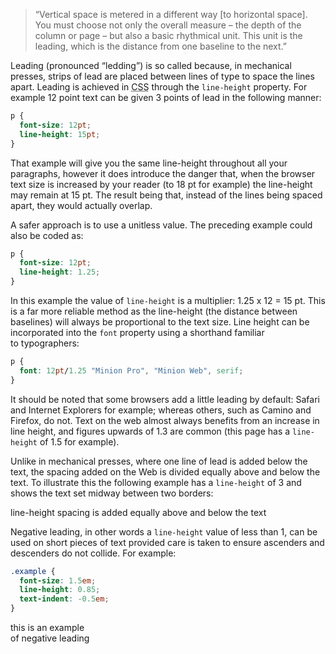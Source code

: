 
<blockquote class='quote-from-book'>	<p><span class='ic'>“</span>Vertical space is metered in a different way <span class='bracket'>[</span>to horizontal space<span class='bracket'>]</span>. You must choose not only the overall measure – the depth of the column or page – but also a basic rhythmical unit. This unit is the leading, which is the distance from one baseline to the next.”</p>
 </blockquote>
<p>Leading <span class='bracket'>(</span>pronounced “ledding”<span class='bracket'>)</span> is so called because, in mechanical presses, strips of lead are placed between lines of type to space the lines apart. Leading is achieved in <abbr title="Cascading Style Sheets">CSS</abbr> through the <code>line-height</code> property. For example 12&nbsp;point text can be given 3&nbsp;points of lead in the following&nbsp;manner:</p>

```css
p {
  font-size: 12pt;
  line-height: 15pt;
}
```

<p>That example will give you the same line-height throughout all your paragraphs, however it does introduce the danger that, when the browser text size is increased by your reader <span class='bracket'>(</span>to 18&nbsp;pt for example<span class='bracket'>)</span> the line-height may remain at 15&nbsp;pt. The result being that, instead of the lines being spaced apart, they would actually&nbsp;overlap.</p>

<p>A safer approach is to use a unitless value. The preceding example could also be coded&nbsp;as:</p>

```css
p {
  font-size: 12pt;
  line-height: 1.25;
}
```

<p>In this example the value of <code>line-height</code> is a multiplier: 1.25&nbsp;x 12 = 15&nbsp;pt. This is a far more reliable method as the line-height <span class='bracket'>(</span>the distance between baselines<span class='bracket'>)</span> will always be proportional to the text size. Line height can be incorporated into the <code>font</code> property using a shorthand familiar to&nbsp;typographers:</p>

```css
p {
  font: 12pt/1.25 "Minion Pro", "Minion Web", serif;
}
```

<p>It should be noted that some browsers add a little leading by default: Safari and Internet Explorers for example; whereas others, such as Camino and Firefox, do not. Text on the web almost always benefits from an increase in line height, and figures upwards of 1.3&nbsp;are common <span class='bracket'>(</span>this page has a <code>line-height</code> of 1.5&nbsp;for&nbsp;example<span class='bracket'>)</span>.</p>

<p>Unlike in mechanical presses, where one line of lead is added below the text, the spacing added on the Web is divided equally above and below the text. To illustrate this the following example has a <code>line-height</code> of 3&nbsp;and shows the text set midway between two&nbsp;borders:</p>

<div class="example"><div class="ex2-2-1i">line-height spacing is added equally above and below the text</div></div>

<p>Negative leading, in other words a <code>line-height</code> value of less than 1, can be used on short pieces of text provided care is taken to ensure ascenders and descenders do not collide. For&nbsp;example:</p>

```css
.example {
  font-size: 1.5em;
  line-height: 0.85;
  text-indent: -0.5em;
}
```

<div class="ex2-2-1ii example">this is an&nbsp;example<br />
of negative leading</div>
